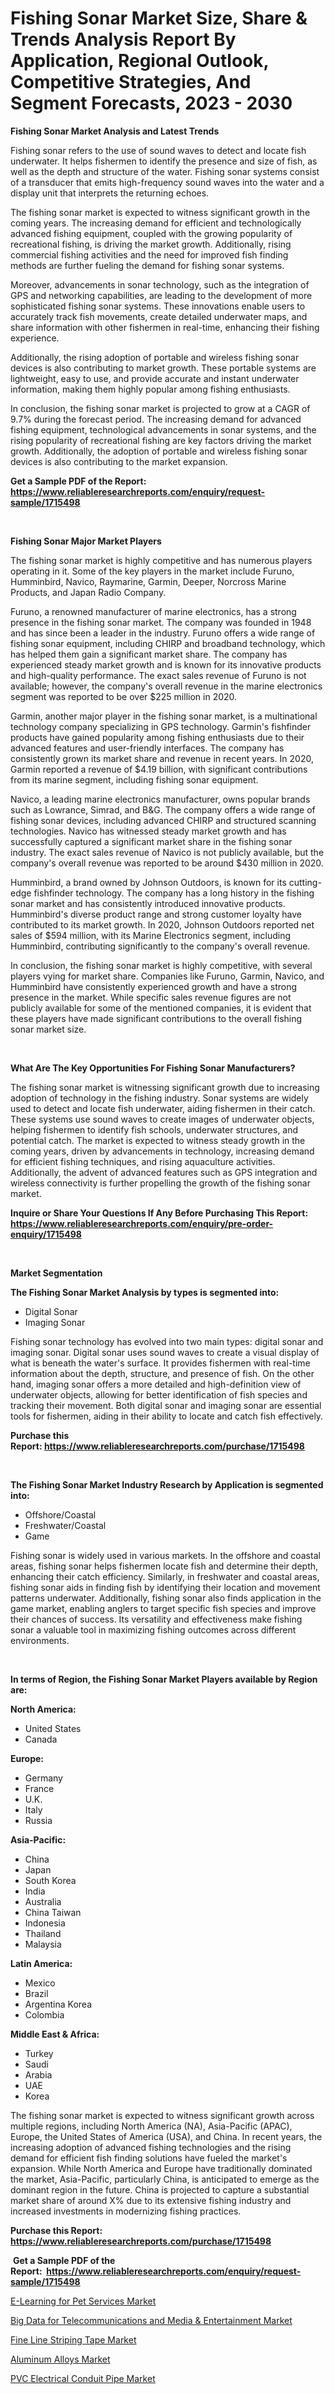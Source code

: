 <p><h1>Fishing Sonar Market Size, Share & Trends Analysis Report By Application, Regional Outlook, Competitive Strategies, And Segment Forecasts, 2023 - 2030</h1></p><p><strong>Fishing Sonar Market Analysis and Latest Trends</strong></p>
<p><p>Fishing sonar refers to the use of sound waves to detect and locate fish underwater. It helps fishermen to identify the presence and size of fish, as well as the depth and structure of the water. Fishing sonar systems consist of a transducer that emits high-frequency sound waves into the water and a display unit that interprets the returning echoes.</p><p>The fishing sonar market is expected to witness significant growth in the coming years. The increasing demand for efficient and technologically advanced fishing equipment, coupled with the growing popularity of recreational fishing, is driving the market growth. Additionally, rising commercial fishing activities and the need for improved fish finding methods are further fueling the demand for fishing sonar systems.</p><p>Moreover, advancements in sonar technology, such as the integration of GPS and networking capabilities, are leading to the development of more sophisticated fishing sonar systems. These innovations enable users to accurately track fish movements, create detailed underwater maps, and share information with other fishermen in real-time, enhancing their fishing experience.</p><p>Additionally, the rising adoption of portable and wireless fishing sonar devices is also contributing to market growth. These portable systems are lightweight, easy to use, and provide accurate and instant underwater information, making them highly popular among fishing enthusiasts.</p><p>In conclusion, the fishing sonar market is projected to grow at a CAGR of 9.7% during the forecast period. The increasing demand for advanced fishing equipment, technological advancements in sonar systems, and the rising popularity of recreational fishing are key factors driving the market growth. Additionally, the adoption of portable and wireless fishing sonar devices is also contributing to the market expansion.</p></p>
<p><strong>Get a Sample PDF of the Report:&nbsp; <a href="https://www.reliableresearchreports.com/enquiry/request-sample/1715498">https://www.reliableresearchreports.com/enquiry/request-sample/1715498</a></strong></p>
<p>&nbsp;</p>
<p><strong>Fishing Sonar Major Market Players</strong></p>
<p><p>The fishing sonar market is highly competitive and has numerous players operating in it. Some of the key players in the market include Furuno, Humminbird, Navico, Raymarine, Garmin, Deeper, Norcross Marine Products, and Japan Radio Company.</p><p>Furuno, a renowned manufacturer of marine electronics, has a strong presence in the fishing sonar market. The company was founded in 1948 and has since been a leader in the industry. Furuno offers a wide range of fishing sonar equipment, including CHIRP and broadband technology, which has helped them gain a significant market share. The company has experienced steady market growth and is known for its innovative products and high-quality performance. The exact sales revenue of Furuno is not available; however, the company's overall revenue in the marine electronics segment was reported to be over $225 million in 2020.</p><p>Garmin, another major player in the fishing sonar market, is a multinational technology company specializing in GPS technology. Garmin's fishfinder products have gained popularity among fishing enthusiasts due to their advanced features and user-friendly interfaces. The company has consistently grown its market share and revenue in recent years. In 2020, Garmin reported a revenue of $4.19 billion, with significant contributions from its marine segment, including fishing sonar equipment.</p><p>Navico, a leading marine electronics manufacturer, owns popular brands such as Lowrance, Simrad, and B&G. The company offers a wide range of fishing sonar devices, including advanced CHIRP and structured scanning technologies. Navico has witnessed steady market growth and has successfully captured a significant market share in the fishing sonar industry. The exact sales revenue of Navico is not publicly available, but the company's overall revenue was reported to be around $430 million in 2020.</p><p>Humminbird, a brand owned by Johnson Outdoors, is known for its cutting-edge fishfinder technology. The company has a long history in the fishing sonar market and has consistently introduced innovative products. Humminbird's diverse product range and strong customer loyalty have contributed to its market growth. In 2020, Johnson Outdoors reported net sales of $594 million, with its Marine Electronics segment, including Humminbird, contributing significantly to the company's overall revenue.</p><p>In conclusion, the fishing sonar market is highly competitive, with several players vying for market share. Companies like Furuno, Garmin, Navico, and Humminbird have consistently experienced growth and have a strong presence in the market. While specific sales revenue figures are not publicly available for some of the mentioned companies, it is evident that these players have made significant contributions to the overall fishing sonar market size.</p></p>
<p>&nbsp;</p>
<p><strong>What Are The Key Opportunities For Fishing Sonar Manufacturers?</strong></p>
<p><p>The fishing sonar market is witnessing significant growth due to increasing adoption of technology in the fishing industry. Sonar systems are widely used to detect and locate fish underwater, aiding fishermen in their catch. These systems use sound waves to create images of underwater objects, helping fishermen to identify fish schools, underwater structures, and potential catch. The market is expected to witness steady growth in the coming years, driven by advancements in technology, increasing demand for efficient fishing techniques, and rising aquaculture activities. Additionally, the advent of advanced features such as GPS integration and wireless connectivity is further propelling the growth of the fishing sonar market.</p></p>
<p><strong>Inquire or Share Your Questions If Any Before Purchasing This Report: <a href="https://www.reliableresearchreports.com/enquiry/pre-order-enquiry/1715498">https://www.reliableresearchreports.com/enquiry/pre-order-enquiry/1715498</a></strong></p>
<p>&nbsp;</p>
<p><strong>Market Segmentation</strong></p>
<p><strong>The Fishing Sonar Market Analysis by types is segmented into:</strong></p>
<p><ul><li>Digital Sonar</li><li>Imaging Sonar</li></ul></p>
<p><p>Fishing sonar technology has evolved into two main types: digital sonar and imaging sonar. Digital sonar uses sound waves to create a visual display of what is beneath the water's surface. It provides fishermen with real-time information about the depth, structure, and presence of fish. On the other hand, imaging sonar offers a more detailed and high-definition view of underwater objects, allowing for better identification of fish species and tracking their movement. Both digital sonar and imaging sonar are essential tools for fishermen, aiding in their ability to locate and catch fish effectively.</p></p>
<p><strong>Purchase this Report:&nbsp;<a href="https://www.reliableresearchreports.com/purchase/1715498">https://www.reliableresearchreports.com/purchase/1715498</a></strong></p>
<p>&nbsp;</p>
<p><strong>The Fishing Sonar Market Industry Research by Application is segmented into:</strong></p>
<p><ul><li>Offshore/Coastal</li><li>Freshwater/Coastal</li><li>Game</li></ul></p>
<p><p>Fishing sonar is widely used in various markets. In the offshore and coastal areas, fishing sonar helps fishermen locate fish and determine their depth, enhancing their catch efficiency. Similarly, in freshwater and coastal areas, fishing sonar aids in finding fish by identifying their location and movement patterns underwater. Additionally, fishing sonar also finds application in the game market, enabling anglers to target specific fish species and improve their chances of success. Its versatility and effectiveness make fishing sonar a valuable tool in maximizing fishing outcomes across different environments.</p></p>
<p>&nbsp;</p>
<p><strong>In terms of Region, the Fishing Sonar Market Players available by Region are:</strong></p>
<p>
    <p> <strong> North America: </strong>
        <ul>
            <li>United States</li>
            <li>Canada</li>
        </ul>
        </p> 
    <p> <strong> Europe: </strong>
        <ul>
            <li>Germany</li>
            <li>France</li>
            <li>U.K.</li>
            <li>Italy</li>
            <li>Russia</li>
        </ul>
        </p> 
    <p> <strong> Asia-Pacific: </strong>
        <ul>
            <li>China</li>
            <li>Japan</li>
            <li>South Korea</li>
            <li>India</li>
            <li>Australia</li>
            <li>China Taiwan</li>
            <li>Indonesia</li>
            <li>Thailand</li>
            <li>Malaysia</li>
        </ul>
        </p> 
    <p> <strong> Latin America: </strong>
        <ul>
            <li>Mexico</li>
            <li>Brazil</li>
            <li>Argentina Korea</li>
            <li>Colombia</li>
        </ul>
        </p> 
    <p> <strong> Middle East & Africa: </strong>
        <ul>
            <li>Turkey</li>
            <li>Saudi</li>
            <li>Arabia</li>
            <li>UAE</li>
            <li>Korea</li>
        </ul>
    </p>
    </p>
<p><p>The fishing sonar market is expected to witness significant growth across multiple regions, including North America (NA), Asia-Pacific (APAC), Europe, the United States of America (USA), and China. In recent years, the increasing adoption of advanced fishing technologies and the rising demand for efficient fish finding solutions have fueled the market's expansion. While North America and Europe have traditionally dominated the market, Asia-Pacific, particularly China, is anticipated to emerge as the dominant region in the future. China is projected to capture a substantial market share of around X% due to its extensive fishing industry and increased investments in modernizing fishing practices.</p></p>
<p><strong>Purchase this Report: <a href="https://www.reliableresearchreports.com/purchase/1715498">https://www.reliableresearchreports.com/purchase/1715498</a></strong></p>
<p>&nbsp;<strong>Get a Sample PDF of the Report:&nbsp;&nbsp;<a href="https://www.reliableresearchreports.com/enquiry/request-sample/1715498">https://www.reliableresearchreports.com/enquiry/request-sample/1715498</a></strong></p>
<p><strong></strong></p>
<p><p><a href="https://medium.com/@royallittel2023/e-learning-for-pet-services-market-size-market-outlook-and-market-forecast-2023-to-2030-e4117b18c723">E-Learning for Pet Services Market</a></p><p><a href="https://medium.com/@brayanborer/big-data-for-telecommunications-and-media-entertainment-market-the-key-to-successful-business-f705908c411a">Big Data for Telecommunications and Media & Entertainment Market</a></p><p><a href="https://www.linkedin.com/pulse/fine-line-striping-tape-market-insights-players-forecast-xve3c/">Fine Line Striping Tape Market</a></p><p><a href="https://www.linkedin.com/pulse/aluminum-alloys-market-challenges-opportunities-growth-drivers-y9bjc/">Aluminum Alloys Market</a></p><p><a href="https://www.linkedin.com/pulse/pvc-electrical-conduit-pipe-market-research-report-provides-thorough-gqwzc/">PVC Electrical Conduit Pipe Market</a></p></p>